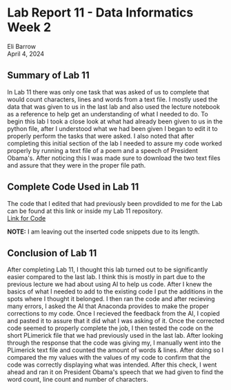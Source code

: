 # Lab Report 11 - Data Informatics Week 2
Eli Barrow  
April 4, 2024

## Summary of Lab 11 ##
  In Lab 11 there was only one task that was asked of us to complete that would count characters, lines and words from a text file. I mostly used the data that was given to us in the last lab and also used the lecture notebook as a reference to help get an understanding of what I needed to do. To begin this lab I took a close look at what had already been given to us in the python file, after I understood what we had been given I began to edit it to properly perform the tasks that were asked. I also noted that after completing this initial section of the lab I needed to assure my code worked properly by running a text file of a poem and a speech of President Obama's. After noticing this I was made sure to download the two text files and assure that they were in the proper file path. 



## Complete Code Used in Lab 11 ##

The code that I edited that had previously been provdided to me for the Lab can be found at this link or inside my Lab 11 repository.   
[Link for Code](https://github.com/elibarrow/BAE305-SP24-LAB11/blob/main/BAE305LAB11.ipynb)

**NOTE:** I am leaving out the inserted code snippets due to its length.

## Conclusion of Lab 11 ##

After completing Lab 11, I thought this lab turned out to be significantly easier compared to the last lab. I think this is mostly in part due to the previous lecture we had about using AI to help us code. After I knew the basics of what I needed to add to the existing code I put the additions in the spots where I thought it belonged. I then ran the code and after recieving many errors, I asked the AI that Anaconda provides to make the proper corrections to my code. Once I recieved the feedback from the AI, I copied and pasted it to assure that it did what I was asking of it. Once the corrected code seemed to properly complete the job, I then tested the code on the short PLimerick file that we had previously used in the last lab. After looking through the response that the code was giving my, I manually went into the PLimerick text file and counted the amount of words & lines. After doing so I compared the my values with the values of my code to confirm that the code was correctly displaying what was intended. After this check, I went ahead and ran it on President Obama's speech that we had given to find the word count, line count and number of characters. 

